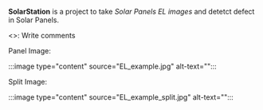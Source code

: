 **SolarStation** is a project to take *Solar Panels EL images* and detetct defect in Solar Panels.


<<TODO>>: Write comments

Panel Image:

:::image type="content" source="EL_example.jpg" alt-text="":::


Split Image:

:::image type="content" source="EL_example_split.jpg" alt-text="":::

